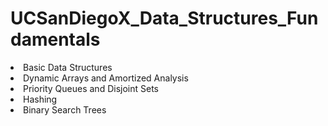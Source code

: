 # UCSanDiegoX_Data_Structures_Fundamentals
<li> Basic Data Structures
<li> Dynamic Arrays and Amortized Analysis
<li> Priority Queues and Disjoint Sets
<li> Hashing
<li> Binary Search Trees
